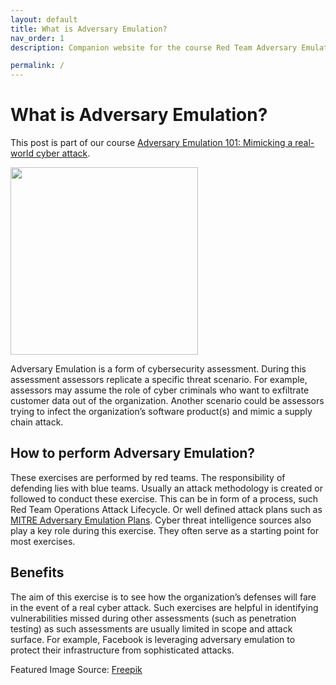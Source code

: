 ```yaml
---
layout: default
title: What is Adversary Emulation?
nav_order: 1
description: Companion website for the course Red Team Adversary Emulation 101: Mimicking a real-world cyber attack 

permalink: /
---
```

# What is Adversary Emulation?

This post is part of our course [Adversary Emulation 101: Mimicking a real-world cyber attack](https://courses.yaksas.in/p/adversary-emulation-101-mimicking-a-real-world-cyber-attack/?product_id=2250813&coupon_code=YCSCAELAUNCHSALE).

<img src="https://yaksas.in/ycscblog/wp-content/uploads/2021/01/3816517.jpg" width="300">

Adversary Emulation is a form of cybersecurity assessment. During this assessment assessors replicate a specific threat scenario. For example, assessors may assume the role of cyber criminals who want to exfiltrate customer data out of the organization. Another scenario could be assessors trying to infect the organization’s software product(s) and mimic a supply chain attack.

## How to perform Adversary Emulation?

These exercises are performed by red teams. The responsibility of defending lies with blue teams. Usually an attack methodology is created or followed to conduct these exercise. This can be in form of a process, such Red Team Operations Attack Lifecycle. Or well defined attack plans such as [MITRE Adversary Emulation Plans](https://attack.mitre.org/resources/adversary-emulation-plans/). Cyber threat intelligence sources also play a key role during this exercise. They often serve as a starting point for most exercises.

## Benefits

The aim of this exercise is to see how the organization’s defenses will fare in the event of a real cyber attack. Such exercises are helpful in identifying vulnerabilities missed during other assessments (such as penetration testing) as such assessments are usually limited in scope and attack surface. For example, Facebook is leveraging adversary emulation to protect their infrastructure from sophisticated attacks.

Featured Image Source: [Freepik](https://www.freepik.com/vectors/technology)
